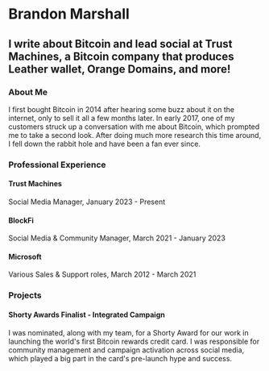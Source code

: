 # Brandon Marshall
## I write about Bitcoin and lead social at Trust Machines, a Bitcoin company that produces Leather wallet, Orange Domains, and more!

### About Me
I first bought Bitcoin in 2014 after hearing some buzz about it on the internet, only to sell it all a few months later. In early 2017, one of my customers struck up a conversation with me about Bitcoin, which prompted me to take a second look. After doing much more research this time around, I fell down the rabbit hole and have been a fan ever since.

### Professional Experience

#### Trust Machines
Social Media Manager, January 2023 - Present

#### BlockFi
Social Media & Community Manager, March 2021 - January 2023

#### Microsoft
Various Sales & Support roles, March 2012 - March 2021

### Projects

#### Shorty Awards Finalist - Integrated Campaign
I was nominated, along with my team, for a Shorty Award for our work in launching the world's first Bitcoin rewards credit card. I was responsible for community management and campaign activation across social media, which played a big part in the card's pre-launch hype and success.
